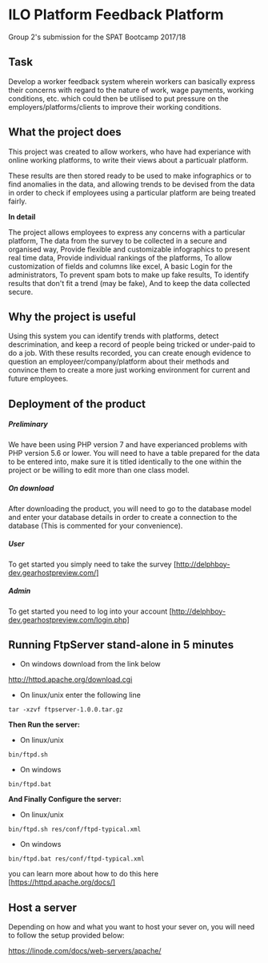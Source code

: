 # ILO Platform Feedback Platform
Group 2's submission for the SPAT Bootcamp 2017/18

## Task
Develop a worker feedback system wherein workers can basically express their concerns with regard to the nature of work,
wage payments, working conditions, etc. which could then be utilised to put pressure on the employers/platforms/clients 
to improve their working conditions. 

## What the project does

This project was created to allow workers, who have had experiance with online working platforms, to write their views about a particualr platform.

These results are then stored ready to be used to make infographics or to find anomalies in the data, and allowing trends to be devised from the data in order to check if employees using a particular platform are being treated fairly.

**In detail**

The project allows employees to express any concerns with a particular platform,
The data from the survey to be collected in a secure and organised way,
Provide flexible and customizable infographics to present real time data,
Provide individual rankings of the platforms,
To allow customization of fields and columns like excel,
A basic Login for the administrators,
To prevent spam bots to make up fake results,
To identify results that don't fit a trend (may be fake),
And to keep the data collected secure.

## Why the project is useful

Using this system you can identify trends with platforms, detect descrimination, and keep a record of people being tricked or under-paid to do a job.
With these results recorded, you can create enough evidence to question an employeer/company/platform about their methods and convince them to create a more just working environment for current and future employees. 

## Deployment of the product
##### Preliminary 

We have been using PHP version 7 and have experianced problems with PHP version 5.6 or lower.
You will need to have a table prepared for the data to be entered into, make sure it is titled identically to the one within the project or be willing to edit more than one class model.

##### On download 

After downloading the product, you will need to go to the database model and enter your database details in order to create a connection to the database (This is commented for your convenience).

##### User

To get started you simply need to take the survey  [http://delphboy-dev.gearhostpreview.com/]

##### Admin

To get started you need to log into your account  [http://delphboy-dev.gearhostpreview.com/login.php]

## Running FtpServer stand-alone in 5 minutes

* On windows download from the link below

http://httpd.apache.org/download.cgi

* On linux/unix enter the following line

`tar -xzvf ftpserver-1.0.0.tar.gz`

**Then Run the server:**

* On linux/unix

`bin/ftpd.sh`

* On windows

`bin/ftpd.bat`

**And Finally Configure the server:**

* On linux/unix

`bin/ftpd.sh res/conf/ftpd-typical.xml`

* On windows

`bin/ftpd.bat res/conf/ftpd-typical.xml`

you can learn more about how to do this here [https://httpd.apache.org/docs/]

## Host a server

Depending on how and what you want to host your sever on, you will need to follow the setup provided below:

https://linode.com/docs/web-servers/apache/
